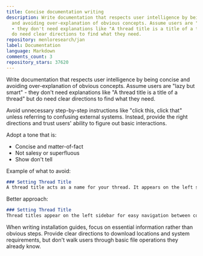 ```yaml
---
title: Concise documentation writing
description: Write documentation that respects user intelligence by being concise
  and avoiding over-explanation of obvious concepts. Assume users are "lazy but smart"
  - they don't need explanations like "A thread title is a title of a thread" but
  do need clear directions to find what they need.
repository: menloresearch/jan
label: Documentation
language: Markdown
comments_count: 3
repository_stars: 37620
---
```


Write documentation that respects user intelligence by being concise and avoiding over-explanation of obvious concepts. Assume users are "lazy but smart" - they don't need explanations like "A thread title is a title of a thread" but do need clear directions to find what they need.

Avoid unnecessary step-by-step instructions like "click this, click that" unless referring to confusing external systems. Instead, provide the right directions and trust users' ability to figure out basic interactions.

Adopt a tone that is:
- Concise and matter-of-fact
- Not salesy or superfluous  
- Show don't tell

Example of what to avoid:
```markdown
### Setting Thread Title
A thread title acts as a name for your thread. It appears on the left side of the chat window, helping you easily navigate through your interactions.
```

Better approach:
```markdown
### Setting Thread Title
Thread titles appear on the left sidebar for easy navigation between conversations.
```

When writing installation guides, focus on essential information rather than obvious steps. Provide clear directions to download locations and system requirements, but don't walk users through basic file operations they already know.